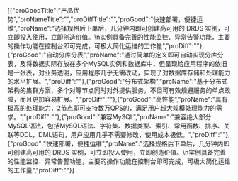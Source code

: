 [{"proGoodTitle":"产品优势","proNameTitle":"","proDiffTitle":"","proGood":"快速部署，便捷运维","proName":"选择规格后下单后，几分钟内即可创建高可用的 DRDS 实例，可立即投入使用，立即创造价值。\n实例具备完善的性能监控、异常告警功能，主要的操作功能在控制台即可完成，可极大简化运维的工作量","proDiff":""},{"proGood":"自动分库分表","proName":"通过简单的定义即可自动实现分库分表，及将数据实际存放在多个MySQL实例和数据库中，但呈现给应用程序的依旧是一张表，对业务透明，应用程序几乎无需改动，实现了对数据库存储和处理能力的水平扩展。","proDiff":""},{"proGood":"分布式架构","proName":"基于分布式架构的集群方案，多个对等节点同时对外提供服务，不但可有效规避服务的单点故障，而且更加容易扩展。","proDiff":""},{"proGood":"高性能","proName":"具有极高的处理能力，2节点即可支持数万QPS的，满足用户超大规模处理能力的需求。","proDiff":""},{"proGood":"兼容MySQL","proName":"兼容绝大部分MySQL语法，包括MySQL语法、字符集、数据类型、索引、常用函数、排序、关联等DDL，DML语句，用户应用几乎不需要修改，使用成本极低。","proDiff":""},{"proGood":"快速部署，便捷运维","proName":"选择规格后下单后，几分钟内即可创建高可用的 DRDS 实例，可立即投入使用，立即创造价值。\n实例具备完善的性能监控、异常告警功能，主要的操作功能在控制台即可完成，可极大简化运维的工作量","proDiff":""}]
